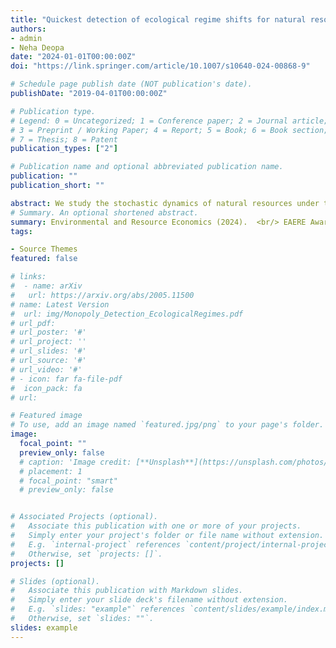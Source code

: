 ```yaml
---
title: "Quickest detection of ecological regime shifts for natural resource management"
authors:
- admin
- Neha Deopa
date: "2024-01-01T00:00:00Z"
doi: "https://link.springer.com/article/10.1007/s10640-024-00868-9"

# Schedule page publish date (NOT publication's date).
publishDate: "2019-04-01T00:00:00Z"

# Publication type.
# Legend: 0 = Uncategorized; 1 = Conference paper; 2 = Journal article;
# 3 = Preprint / Working Paper; 4 = Report; 5 = Book; 6 = Book section;
# 7 = Thesis; 8 = Patent
publication_types: ["2"]

# Publication name and optional abbreviated publication name.
publication: ""
publication_short: ""

abstract: We study the stochastic dynamics of natural resources under the threat of ecological regime shifts. We establish a Pareto optimal framework of regime shift detection under uncertainty that minimizes the delay with which economic agents become aware of the shift. We integrate ecosystem surveillance in the formation of optimal resource extraction policies. We fully solve the case of a profit-maximizing monopolist, study its response to regime shift detection and show the generality of our framework by extending our results to other decision makers and functional forms. We apply our framework to the case of the Cantareira water reservoir in Sao Paulo, Brazil, and study the events that led to its depletion and the consequent water supply crisis.
# Summary. An optional shortened abstract.
summary: Environmental and Resource Economics (2024).  <br/> EAERE Award for Outstanding Publication in ERE (Commended paper)
tags:

- Source Themes
featured: false

# links: 
#  - name: arXiv
#   url: https://arxiv.org/abs/2005.11500
# name: Latest Version
#  url: img/Monopoly_Detection_EcologicalRegimes.pdf
# url_pdf: 
# url_poster: '#'
# url_project: ''
# url_slides: '#'
# url_source: '#'
# url_video: '#'
# - icon: far fa-file-pdf
#  icon_pack: fa
# url: 

# Featured image
# To use, add an image named `featured.jpg/png` to your page's folder. 
image:
  focal_point: ""
  preview_only: false
  # caption: 'Image credit: [**Unsplash**](https://unsplash.com/photos/s9CC2SKySJM)'
  # placement: 1
  # focal_point: "smart"
  # preview_only: false


# Associated Projects (optional).
#   Associate this publication with one or more of your projects.
#   Simply enter your project's folder or file name without extension.
#   E.g. `internal-project` references `content/project/internal-project/index.md`.
#   Otherwise, set `projects: []`.
projects: []

# Slides (optional).
#   Associate this publication with Markdown slides.
#   Simply enter your slide deck's filename without extension.
#   E.g. `slides: "example"` references `content/slides/example/index.md`.
#   Otherwise, set `slides: ""`.
slides: example
---
```



